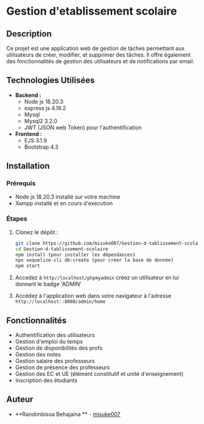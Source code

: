 # Gestion d'etablissement scolaire

## Description
Ce projet est une application web de gestion de tâches permettant aux utilisateurs de créer, modifier, et supprimer des tâches. Il offre également des fonctionnalités de gestion des utilisateurs et de notifications par email.

## Technologies Utilisées
- **Backend :**
  - Node js 18.20.3
  - express js 4.18.2
  - Mysql
  - Mysql2 3.2.0
  - JWT (JSON web Token)  pour l'authentification
- **Frontend :**
  - EJS 3.1.9
  - Bootstrap 4.3
    
## Installation

### Prérequis

- Node js 18.20.3 installé sur votre machine
- Xampp installé et en cours d'exécution

### Étapes
1. Clonez le dépôt :
    ```bash
    git clone https://github.com/misuke007/Gestion-d-tablissement-scolaire-.git
    cd Gestion-d-tablissement-scolaire
    npm install (pour installer les dépendances)
    npx sequelize-cli db:create (pour créer la base de donnée)
    npm start
    ```

    
1. Accedez à `http//localhost/phpmyadmin`  créez un utilisateur  en lui donnant le badge 'ADMIN'
2. Accédez à l'application web dans votre navigateur à l'adresse `http://localhost::8000/admin/home`


   

## Fonctionnalités
- Authentification des utilisateurs
- Gestion d'emploi du temps
- Gestion de disponibilités des profs
- Gestion des notes 
- Gestion salaire des professeurs
- Gestion de présence des professeurs
- Gestion des EC et UE (élément constitutif et unité d'enseignement)
- Inscription des étudiants



## Auteur
- **Randimbisoa Behajaina ** - [misuke007](https://github.com/misuke007)


